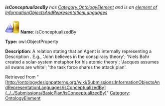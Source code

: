 ___isConceptualizedBy__ has [Category:OntologyElement](../../Category/OntologyElement "Category:OntologyElement") and is an [element of](../../Property/ElementOf "Property:ElementOf") [InformationObjectsAndRepresentationLanguages](../../Submissions/InformationObjectsAndRepresentationLanguages "Submissions:InformationObjectsAndRepresentationLanguages")_


  




[![ObjectProperty](../../images/thumb/c/c3/ObjectProperty.gif/45px-ObjectProperty.gif)](../../Image/ObjectProperty.gif "ObjectProperty")
__Name__: isConceptualizedBy 


__Type:__ owl:ObjectProperty 


__Description__: A relation stating that an Agent is internally representing a Description . E.g., 'John believes in the conspiracy theory'; 'Niels Bohr created a solar-system metaphor for his atomic theory'; 'Jacques assumes all swans are white'; 'the task force shares the attack plan'. 





Retrieved from "[http://ontologydesignpatterns.org/wiki/Submissions:InformationObjectsAndRepresentationLanguages/isConceptualizedBy](../../Submissions/BasicPlan/isConceptualizedBy)"
 [Category](http://ontologydesignpatterns.org/wiki/Special:Categories "Special:Categories"): [OntologyElement](../../Category/OntologyElement "Category:OntologyElement")